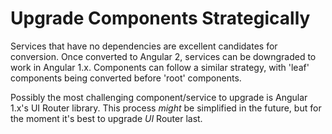 #  Upgrade Components Strategically 

Services that have no dependencies are excellent candidates for conversion. Once
converted to Angular 2, services can be downgraded to work in Angular 1.x.
Components can follow a similar strategy, with 'leaf' components being converted
before 'root' components.

Possibly the most challenging component/service to upgrade is Angular 1.x's UI
Router library.  This process _might_ be simplified in the future, but for
the moment it's best to upgrade _UI_ Router last.  
